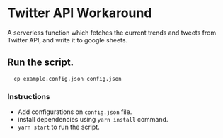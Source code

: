 # Twitter API Workaround

A serverless function which fetches the current trends and tweets from Twitter API, and write it to google sheets.


## Run the script.

```
  cp example.config.json config.json
```

### Instructions

- Add configurations on `config.json` file.
- install dependencies using `yarn install` command.
- `yarn start` to run the script.
